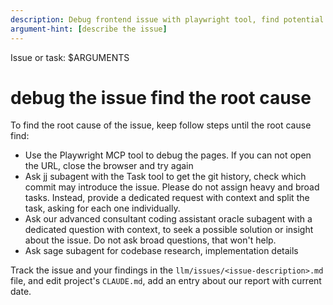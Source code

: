 ```yaml
---
description: Debug frontend issue with playwright tool, find potential issues, verify work status;
argument-hint: [describe the issue]
---
```


Issue or task: $ARGUMENTS

# debug the issue find the root cause

To find the root cause of the issue, keep follow steps until the root cause find:

- Use the Playwright MCP tool to debug the pages. If you can not open the URL, close the browser and try again
- Ask jj subagent with the Task tool to get the git history, check which commit may introduce the issue. Please do not assign heavy and broad tasks. Instead, provide a dedicated request with context and split the task, asking for each one individually.
- Ask our advanced consultant coding assistant oracle subagent with a dedicated question with context, to seek a possible solution or insight about the issue. Do not ask broad questions, that won't help.
- Ask sage subagent for codebase research, implementation details

Track the issue and your findings in the `llm/issues/<issue-description>.md` file, and edit project's `CLAUDE.md`, add an entry about our report with current date.
